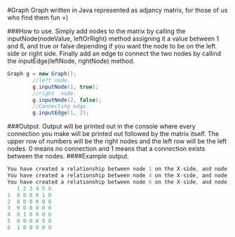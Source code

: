 #Graph
Graph written in Java represented as adjancy matrix, for those of us who find them fun =)

###How to use.
Simply add nodes to the matrix by calling the inputNode(nodeValue, leftOrRight) method assigning it a value between 1 and 6,
and true or false depending if you want the node to be on the left side or right side.
Finally add an edge to connect the two nodes by callind the inputEdge(leftNode, rightNode) method.
```java
Graph g = new Graph();
    	//left node.
		g.inputNode(1, true);
		//right  node.
		g.inputNode(2, false);
		//Connecting edge.
		g.inputEdge(1, 2);
```
###Output.
Output will be printed out in the console where every connection you make will be printed out followed by the matrix itself.
The upper row of numbers will be the right nodes and the left row will be the left nodes. 0 means no connection and 1 means that a connection exists between the nodes.
####Example output.
```java
You have created a relationship between node 1 on the X-side, and node 5 on the Y-side
You have created a relationship between node 4 on the X-side, and node 2 on the Y-side
You have created a relationship between node 6 on the X-side, and node 1 on the Y-side
   1 2 3 4 5 6 
1  0 0 0 0 1 0 
2  0 0 0 0 0 0 
3  0 0 0 0 0 0 
4  0 1 0 0 0 0 
5  0 0 0 0 0 0 
6  1 0 0 0 0 0 
```
